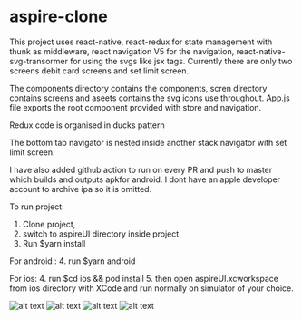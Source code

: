 
# aspire-clone

This project uses react-native, react-redux for state management with thunk as middleware, react navigation V5 for the navigation, react-native-svg-transormer for using the svgs like jsx tags. Currently there are only two screens debit card screens and set limit screen.

The components directory contains the components, scren directory contains screens and aseets contains the svg icons use throughout. App.js file exports the root component provided with store and navigation.

Redux code is organised in ducks pattern

The bottom tab navigator is nested inside another stack navigator with set limit screen.

I have also added github action to run on every PR and push to master which builds and outputs apkfor android. I dont have an apple developer account to archive ipa so it is omitted.

To run project:

1. Clone project,
2. switch to aspireUI directory inside project
3. Run $yarn install

For android :
4. run $yarn android

For ios:
4. run $cd ios && pod install
5. then open aspireUI.xcworkspace from ios directory with XCode and run normally on simulator of your choice.


![alt text](https://github.com/ankitsinghh121/aspire-clone/blob/master/screenshots/first.png?raw=true)
![alt text](https://github.com/ankitsinghh121/aspire-clone/blob/master/screenshots/second.png?raw=true)
![alt text](https://github.com/ankitsinghh121/aspire-clone/blob/master/screenshots/third.png?raw=true)
![alt text](https://github.com/ankitsinghh121/aspire-clone/blob/master/screenshots/fourth.png?raw=true)